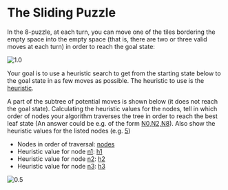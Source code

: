 # The Sliding Puzzle

In the 8-puzzle, at each turn, you can move one of the tiles bordering the empty space into the empty space (that is, there are two or three valid moves at each turn) in order to reach the goal state:

![1.0](goalState)

Your goal is to use a heuristic search to get from the starting state below to the goal state in as few moves as possible. The heuristic to use is the [heuristic]().

A part of the subtree of potential moves is shown below (it does not reach the goal state). Calculating the heuristic values for the nodes, tell in which order of nodes your algorithm traverses the tree in order to reach the best leaf state (An answer could be e.g. of the form [N0,N2,N8](example)). Also show the heuristic values for the listed nodes (e.g. [5](example))

* Nodes in order of traversal: [nodes](answer)
* Heuristic value for node [n1](): [h1](answer)
* Heuristic value for node [n2](): [h2](answer)
* Heuristic value for node [n3](): [h3](answer)

![0.5](exgenTree.png)